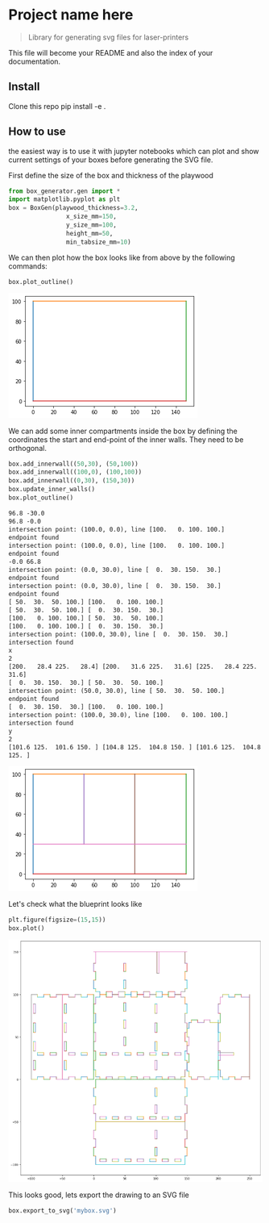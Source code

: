 # Project name here
> Library for generating svg files for laser-printers


This file will become your README and also the index of your documentation.

## Install

Clone this repo
pip install -e .

## How to use

the easiest way is to use it with jupyter notebooks which can plot and show current settings of your boxes before generating the SVG file.

First define the size of the box and thickness of the playwood

```python
from box_generator.gen import *
import matplotlib.pyplot as plt
box = BoxGen(playwood_thickness=3.2,
                x_size_mm=150, 
                y_size_mm=100,
                height_mm=50,
                min_tabsize_mm=10)
```

We can then plot how the box looks like from above by the following commands:

```python
box.plot_outline()
```


![png](docs/images/output_7_0.png)


We can add some inner compartments inside the box by defining the coordinates the start and end-point of the inner walls.
They need to be orthogonal.

```python
box.add_innerwall((50,30), (50,100))
box.add_innerwall((100,0), (100,100))
box.add_innerwall((0,30), (150,30))
box.update_inner_walls()
box.plot_outline()
```

    96.8 -30.0
    96.8 -0.0
    intersection point: (100.0, 0.0), line [100.   0. 100. 100.]
    endpoint found
    intersection point: (100.0, 0.0), line [100.   0. 100. 100.]
    endpoint found
    -0.0 66.8
    intersection point: (0.0, 30.0), line [  0.  30. 150.  30.]
    endpoint found
    intersection point: (0.0, 30.0), line [  0.  30. 150.  30.]
    endpoint found
    [ 50.  30.  50. 100.] [100.   0. 100. 100.]
    [ 50.  30.  50. 100.] [  0.  30. 150.  30.]
    [100.   0. 100. 100.] [ 50.  30.  50. 100.]
    [100.   0. 100. 100.] [  0.  30. 150.  30.]
    intersection point: (100.0, 30.0), line [  0.  30. 150.  30.]
    intersection found
    x
    2
    [200.   28.4 225.   28.4] [200.   31.6 225.   31.6] [225.   28.4 225.   31.6]
    [  0.  30. 150.  30.] [ 50.  30.  50. 100.]
    intersection point: (50.0, 30.0), line [ 50.  30.  50. 100.]
    endpoint found
    [  0.  30. 150.  30.] [100.   0. 100. 100.]
    intersection point: (100.0, 30.0), line [100.   0. 100. 100.]
    intersection found
    y
    2
    [101.6 125.  101.6 150. ] [104.8 125.  104.8 150. ] [101.6 125.  104.8 125. ]



![png](docs/images/output_9_1.png)


Let's check what the blueprint looks like

```python
plt.figure(figsize=(15,15))
box.plot()
```


![png](docs/images/output_11_0.png)


This looks good, lets export the drawing to an SVG file

```python
box.export_to_svg('mybox.svg')
```
